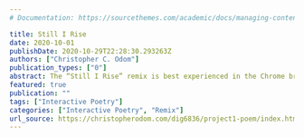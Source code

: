 ```yaml
---
# Documentation: https://sourcethemes.com/academic/docs/managing-content/

title: Still I Rise
date: 2020-10-01
publishDate: 2020-10-29T22:28:30.293263Z
authors: ["Christopher C. Odom"]
publication_types: ["0"]
abstract: The “Still I Rise” remix is best experienced in the Chrome browser. Please turn on your speakers, as sound is essential to your Rise experience. Slowly and carefully mouseover each line and every word of the poem, whereas there are multiple hidden messages, both above and below the surface. There’s literally more to the Blackness than meets the eye. Continue to experience your Rise by clicking on the links.
featured: true
publication: ""
tags: ["Interactive Poetry"]
categories: ["Interactive Poetry", "Remix"]
url_source: https://christopherodom.com/dig6836/project1-poem/index.html
---
```

